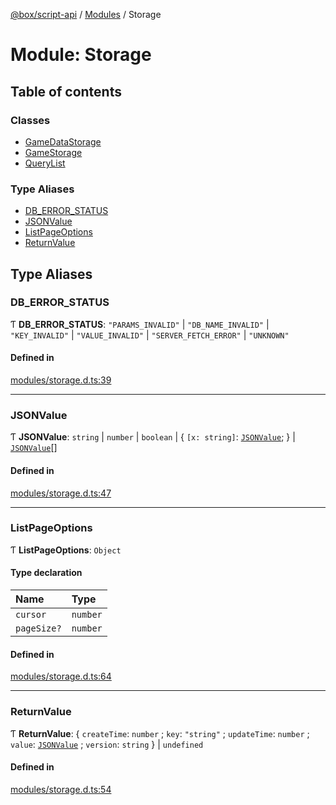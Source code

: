 [@box/script-api](../README.md) / [Modules](../modules.md) / Storage

# Module: Storage

## Table of contents

### Classes

- [GameDataStorage](../classes/Storage.GameDataStorage.md)
- [GameStorage](../classes/Storage.GameStorage.md)
- [QueryList](../classes/Storage.QueryList.md)

### Type Aliases

- [DB\_ERROR\_STATUS](Storage.md#db_error_status)
- [JSONValue](Storage.md#jsonvalue)
- [ListPageOptions](Storage.md#listpageoptions)
- [ReturnValue](Storage.md#returnvalue)

## Type Aliases

### DB\_ERROR\_STATUS

Ƭ **DB\_ERROR\_STATUS**: ``"PARAMS_INVALID"`` \| ``"DB_NAME_INVALID"`` \| ``"KEY_INVALID"`` \| ``"VALUE_INVALID"`` \| ``"SERVER_FETCH_ERROR"`` \| ``"UNKNOWN"``

#### Defined in

[modules/storage.d.ts:39](https://github.com/box-engine/script-api/blob/861e99e/server/modules/storage.d.ts#L39)

___

### JSONValue

Ƭ **JSONValue**: `string` \| `number` \| `boolean` \| { `[x: string]`: [`JSONValue`](Storage.md#jsonvalue);  } \| [`JSONValue`](Storage.md#jsonvalue)[]

#### Defined in

[modules/storage.d.ts:47](https://github.com/box-engine/script-api/blob/861e99e/server/modules/storage.d.ts#L47)

___

### ListPageOptions

Ƭ **ListPageOptions**: `Object`

#### Type declaration

| Name | Type |
| :------ | :------ |
| `cursor` | `number` |
| `pageSize?` | `number` |

#### Defined in

[modules/storage.d.ts:64](https://github.com/box-engine/script-api/blob/861e99e/server/modules/storage.d.ts#L64)

___

### ReturnValue

Ƭ **ReturnValue**: { `createTime`: `number` ; `key`: ``"string"`` ; `updateTime`: `number` ; `value`: [`JSONValue`](Storage.md#jsonvalue) ; `version`: `string`  } \| `undefined`

#### Defined in

[modules/storage.d.ts:54](https://github.com/box-engine/script-api/blob/861e99e/server/modules/storage.d.ts#L54)
